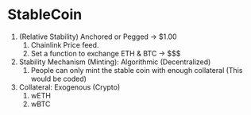 # StableCoin

1. (Relative Stability) Anchored or Pegged -> $1.00
    1. Chainlink Price feed.
    2. Set a function to exchange ETH & BTC -> $$$
2. Stability Mechanism (Minting): Algorithmic (Decentralized)
    1. People can only mint the stable coin with enough collateral (This would be coded)
3. Collateral: Exogenous (Crypto)
    1. wETH
    2. wBTC
